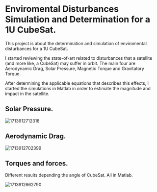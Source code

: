 # Enviromental Disturbances Simulation and Determination for a 1U CubeSat.
This project is about the determination and simulation of enviromental disturbances for a 1U CubeSat. 

I started reviewing the state-of-art related to disturbances that a satellite (and more like, a CubeSat) may suffer in orbit. The main four are Aerodynamic Drag, Solar Pressure, Magnetic Torque and Gravitatory Torque.

After determining the applicable equations that describes this effects, I started the simulations in Matlab in order to estimate the magnitude and impact in the satellite.

## Solar Pressure. 

![1713912712318](https://github.com/Lechuga-Geronimo/ADCS-Investigation/assets/142461885/6c21e9f0-2228-480a-a9ae-d8f6d89c0f34)

## Aerodynamic Drag. 

![1713912702399](https://github.com/Lechuga-Geronimo/ADCS-Investigation/assets/142461885/51d1809e-50d2-4cbf-82c1-8a24a2f21bdc)

## Torques and forces. 

Different results depending the angle of CubeSat. All in Matlab.

![1713912662790](https://github.com/Lechuga-Geronimo/ADCS-Investigation/assets/142461885/28fcb226-3f71-41e7-ac60-eb0ac7792ad2)
